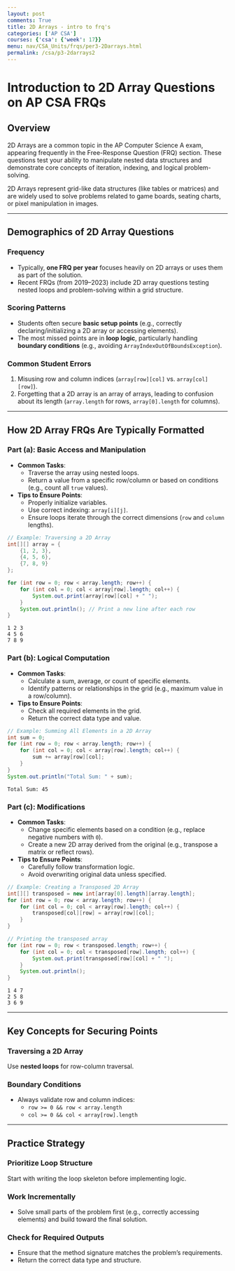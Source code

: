 ```yaml
---
layout: post
comments: True
title: 2D Arrays - intro to frq's
categories: ['AP CSA']
courses: {'csa': {'week': 17}}
menu: nav/CSA_Units/frqs/per3-2Darrays.html
permalink: /csa/p3-2darrays2
---
```


# Introduction to 2D Array Questions on AP CSA FRQs

## Overview
2D Arrays are a common topic in the AP Computer Science A exam, appearing frequently in the Free-Response Question (FRQ) section. These questions test your ability to manipulate nested data structures and demonstrate core concepts of iteration, indexing, and logical problem-solving. 

2D Arrays represent grid-like data structures (like tables or matrices) and are widely used to solve problems related to game boards, seating charts, or pixel manipulation in images.

---

## Demographics of 2D Array Questions

### Frequency
- Typically, **one FRQ per year** focuses heavily on 2D arrays or uses them as part of the solution.
- Recent FRQs (from 2019–2023) include 2D array questions testing nested loops and problem-solving within a grid structure.

### Scoring Patterns
- Students often secure **basic setup points** (e.g., correctly declaring/initializing a 2D array or accessing elements).
- The most missed points are in **loop logic**, particularly handling **boundary conditions** (e.g., avoiding `ArrayIndexOutOfBoundsException`).

### Common Student Errors
1. Misusing row and column indices (`array[row][col]` vs. `array[col][row]`).
2. Forgetting that a 2D array is an array of arrays, leading to confusion about its length (`array.length` for rows, `array[0].length` for columns).

---

## How 2D Array FRQs Are Typically Formatted

### Part (a): Basic Access and Manipulation
- **Common Tasks**:
  - Traverse the array using nested loops.
  - Return a value from a specific row/column or based on conditions (e.g., count all `true` values).
- **Tips to Ensure Points**:
  - Properly initialize variables.
  - Use correct indexing: `array[i][j]`.
  - Ensure loops iterate through the correct dimensions (`row` and `column` lengths).



```Java
// Example: Traversing a 2D Array
int[][] array = {
    {1, 2, 3},
    {4, 5, 6},
    {7, 8, 9}
};

for (int row = 0; row < array.length; row++) {
    for (int col = 0; col < array[row].length; col++) {
        System.out.print(array[row][col] + " ");
    }
    System.out.println(); // Print a new line after each row
}

```

    1 2 3 
    4 5 6 
    7 8 9 


### Part (b): Logical Computation
- **Common Tasks**:
  - Calculate a sum, average, or count of specific elements.
  - Identify patterns or relationships in the grid (e.g., maximum value in a row/column).
- **Tips to Ensure Points**:
  - Check all required elements in the grid.
  - Return the correct data type and value.



```Java
// Example: Summing All Elements in a 2D Array
int sum = 0;
for (int row = 0; row < array.length; row++) {
    for (int col = 0; col < array[row].length; col++) {
        sum += array[row][col];
    }
}
System.out.println("Total Sum: " + sum);

```

    Total Sum: 45


### Part (c): Modifications
- **Common Tasks**:
  - Change specific elements based on a condition (e.g., replace negative numbers with `0`).
  - Create a new 2D array derived from the original (e.g., transpose a matrix or reflect rows).
- **Tips to Ensure Points**:
  - Carefully follow transformation logic.
  - Avoid overwriting original data unless specified.



```Java
// Example: Creating a Transposed 2D Array
int[][] transposed = new int[array[0].length][array.length];
for (int row = 0; row < array.length; row++) {
    for (int col = 0; col < array[row].length; col++) {
        transposed[col][row] = array[row][col];
    }
}

// Printing the transposed array
for (int row = 0; row < transposed.length; row++) {
    for (int col = 0; col < transposed[row].length; col++) {
        System.out.print(transposed[row][col] + " ");
    }
    System.out.println();
}

```

    1 4 7 
    2 5 8 
    3 6 9 


---

## Key Concepts for Securing Points

### Traversing a 2D Array
Use **nested loops** for row-column traversal.

### Boundary Conditions
- Always validate row and column indices:
  - `row >= 0 && row < array.length`
  - `col >= 0 && col < array[row].length`

---

## Practice Strategy

### Prioritize Loop Structure
Start with writing the loop skeleton before implementing logic.

### Work Incrementally
- Solve small parts of the problem first (e.g., correctly accessing elements) and build toward the final solution.

### Check for Required Outputs
- Ensure that the method signature matches the problem’s requirements.
- Return the correct data type and structure.



